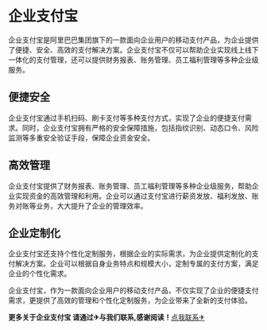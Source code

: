 # 企业支付宝

企业支付宝是阿里巴巴集团旗下的一款面向企业用户的移动支付产品，为企业提供了便捷、安全、高效的支付解决方案。企业支付宝不仅可以帮助企业实现线上线下一体化的支付管理，还可以提供财务报表、账务管理、员工福利管理等多种企业级服务。

## 便捷安全

企业支付宝通过手机扫码、刷卡支付等多种支付方式，实现了企业的便捷支付需求。同时，企业支付宝拥有严格的安全保障措施，包括指纹识别、动态口令、风险监测等多重安全验证手段，保障企业资金安全。

## 高效管理

企业支付宝提供了财务报表、账务管理、员工福利管理等多种企业级服务，帮助企业实现资金的高效管理和利用。企业可以通过支付宝进行薪资发放、福利发放、账务对账等业务，大大提升了企业的管理效率。

## 企业定制化

企业支付宝还支持个性化定制服务，根据企业的实际需求，为企业提供定制化的支付解决方案。企业可以根据自身业务特点和规模大小，定制专属的支付方案，满足企业的个性化需求。

企业支付宝，作为一款面向企业用户的移动支付产品，不仅实现了企业的便捷支付需求，更提供了高效的管理和个性化定制服务，为企业带来了全新的支付体验。

**更多关于企业支付宝 请通过✈与我们联系,感谢阅读！**[点我联系✈](https://www.k02.cc)